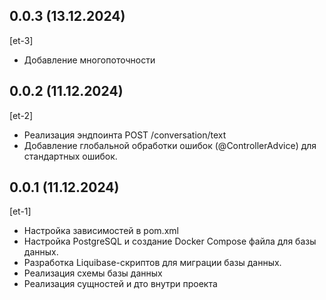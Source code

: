## 0.0.3 (13.12.2024)
[et-3]
* Добавление многопоточности

## 0.0.2 (11.12.2024)
[et-2]
* Реализация эндпоинта POST /conversation/text
* Добавление глобальной обработки ошибок (@ControllerAdvice) для стандартных ошибок.

## 0.0.1 (11.12.2024)
[et-1]
* Настройка зависимостей в pom.xml
* Настройка PostgreSQL и создание Docker Compose файла для базы данных. 
* Разработка Liquibase-скриптов для миграции базы данных. 
* Реализация схемы базы данных 
* Реализация сущностей и дто внутри проекта
















